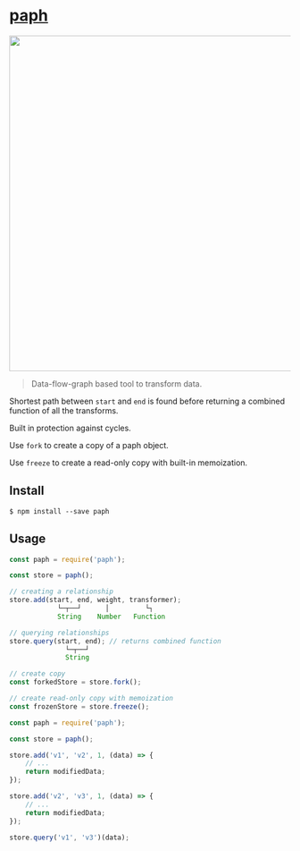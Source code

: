 # [paph](https://github.com/g-harel/paph)

<p align="center"><img src="https://user-images.githubusercontent.com/9319710/27893761-c540df86-61d5-11e7-951d-5e2b08694638.png" width="600"/></p>

> Data-flow-graph based tool to transform data.

Shortest path between `start` and `end` is found before returning a combined function of all the transforms.

Built in protection against cycles.

Use `fork` to create a copy of a paph object.

Use `freeze` to create a read-only copy with built-in memoization.

## Install

````
$ npm install --save paph
````

## Usage

````javascript
const paph = require('paph');

const store = paph();

// creating a relationship
store.add(start, end, weight, transformer);
            └─┬──┘      │         └┐
            String    Number   Function

// querying relationships
store.query(start, end); // returns combined function
              └─┬──┘
              String

// create copy
const forkedStore = store.fork();

// create read-only copy with memoization
const frozenStore = store.freeze();
````

````javascript
const paph = require('paph');

const store = paph();

store.add('v1', 'v2', 1, (data) => {
    // ...
    return modifiedData;
});

store.add('v2', 'v3', 1, (data) => {
    // ...
    return modifiedData;
});

store.query('v1', 'v3')(data);
````
